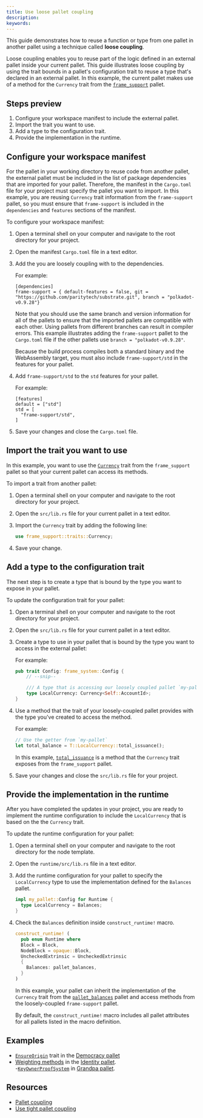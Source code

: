 ```yaml
---
title: Use loose pallet coupling
description:
keywords:
---
```


This guide demonstrates how to reuse a function or type from one pallet in another pallet using a technique called **loose coupling**.

Loose coupling enables you to reuse part of the logic defined in an external pallet inside your current pallet.
This guide illustrates loose coupling by using the trait bounds in a pallet's configuration trait to reuse a type that's declared in an external pallet.
In this example, the current pallet makes use of a method for the `Currency` trait from the [`frame_support`](https://paritytech.github.io/substrate/master/frame_support/traits/tokens/currency/trait.Currency.html) pallet.

## Steps preview

1. Configure your workspace manifest to include the external pallet.
2. Import the trait you want to use.
3. Add a type to the configuration trait.
4. Provide the implementation in the runtime.

## Configure your workspace manifest

For the pallet in your working directory to reuse code from another pallet, the external pallet must be included in the list of package dependencies that are imported for your pallet.
Therefore, the manifest in the `Cargo.toml` file for your project must specify the
pallet you want to import.
In this example, you are reusing `Currency` trait information from the `frame-support` pallet, so you must ensure that `frame-support` is included in the `dependencies` and `features` sections of the manifest.

To configure your workspace manifest:

1. Open a terminal shell on your computer and navigate to the root directory for your project.
   
2. Open the manifest `Cargo.toml` file in a text editor.
   
3. Add the you are loosely coupling with to the dependencies.
   
   For example:
   
   ```text
   [dependencies]
   frame-support = { default-features = false, git = "https://github.com/paritytech/substrate.git", branch = "polkadot-v0.9.28"}
   ```
   
   Note that you should use the same branch and version information for all of the pallets to ensure that the imported pallets are compatible with each other.
   Using pallets from different branches can result in compiler errors.
   This example illustrates adding the `frame-support` pallet to the `Cargo.toml` file if the other pallets use `branch = "polkadot-v0.9.28"`.
   
   Because the build process compiles both a standard binary and the WebAssembly target, you must also include  `frame-support/std` in the features for your pallet.

1. Add `frame-support/std` to the `std` features for your pallet.
   
   For example:
   
   ```text
   [features]
   default = ["std"]
   std = [
     "frame-support/std",
   ]
   ```

1. Save your changes and close the `Cargo.toml` file.

## Import the trait you want to use

In this example, you want to use the [`Currency`](https://paritytech.github.io/substrate/master/frame_support/traits/tokens/currency/trait.Currency.html) trait from the `frame_support` pallet so that your current pallet can access its methods.

To import a trait from another pallet:

1. Open a terminal shell on your computer and navigate to the root directory for your project.
   
2. Open the `src/lib.rs` file for your current pallet in a text editor.
   
3. Import the `Currency` trait by adding the following line:
      
   ```rust
   use frame_support::traits::Currency;
   ```

4. Save your change.

## Add a type to the configuration trait

The next step is to create a type that is bound by the type you want to expose in your pallet.

To update the configuration trait for your pallet:

1. Open a terminal shell on your computer and navigate to the root directory for your project.
   
2. Open the `src/lib.rs` file for your current pallet in a text editor.
   
3. Create a type to use in your pallet that is bound by the type you want to access in the external pallet:

   For example:
   
   ```rust
   pub trait Config: frame_system::Config {
       // --snip--

       /// A type that is accessing our loosely coupled pallet `my-pallet`
       type LocalCurrency: Currency<Self::AccountId>;
   }
   ```

5. Use a method that the trait of your loosely-coupled pallet provides with the type you've created to access the method.
   
   For example:

   ```rust
   // Use the getter from `my-pallet`
   let total_balance = T::LocalCurrency::total_issuance();
   ```
   
   In this example, [`total_issuance`](https://paritytech.github.io/substrate/master/frame_support/traits/tokens/currency/trait.Currency.html#tymethod.total_issuance) is a method that the `Currency` trait exposes from the `frame_support` pallet.

1. Save your changes and close the `src/lib.rs` file for your project.

## Provide the implementation in the runtime

After you have completed the updates in your project, you are ready to implement the runtime configuration to include the `LocalCurrency` that is based on the the `Currency` trait.

To update the runtime configuration for your pallet:

1. Open a terminal shell on your computer and navigate to the root directory for the node template.
   
2. Open the `runtime/src/lib.rs` file in a text editor.

1. Add the runtime configuration for your pallet to specify the `LocalCurrency` type to use the implementation defined for the `Balances` pallet.
   
   ```rust
   impl my_pallet::Config for Runtime {
     type LocalCurrency = Balances;
   }
   ```

1. Check the `Balances` definition inside `construct_runtime!` macro.
   
   ```rust
   construct_runtime! (
     pub enum Runtime where
     Block = Block,
     NodeBlock = opaque::Block,
     UncheckedExtrinsic = UncheckedExtrinsic
     {
       Balances: pallet_balances,
     }
   )
   ```

   In this example, your pallet can inherit the implementation of the `Currency` trait from the [`pallet_balances`](https://paritytech.github.io/substrate/master/pallet_balances/index.html#implementations-1) pallet and access methods from the loosely-coupled `frame-support` pallet.
   
   By default, the `construct_runtime!` macro includes all pallet attributes for all pallets listed in the macro definition. 

## Examples

- [`EnsureOrigin`](https://paritytech.github.io/substrate/master/frame_support/traits/trait.EnsureOrigin.html) trait in the [Democracy pallet](https://github.com/paritytech/substrate/blob/master/frame/democracy/src/lib.rs#L294-L352)
- [Weighting methods](https://github.com/paritytech/substrate/blob/master/frame/identity/src/weights.rs#L46-L64) in the [Identity pallet](https://github.com/paritytech/substrate/blob/master/frame/identity/src/lib.rs#L149-L151).  
-[`KeyOwnerProofSystem`](https://paritytech.github.io/substrate/master/frame_support/traits/trait.KeyOwnerProofSystem.html) in [Grandpa pallet](https://github.com/paritytech/substrate/blob/master/frame/grandpa/src/lib.rs#L106).

## Resources

- [Pallet coupling](/build/pallet-coupling)
- [Use tight pallet coupling](/reference/how-to-guides/pallet-design/use-tight-coupling/)
